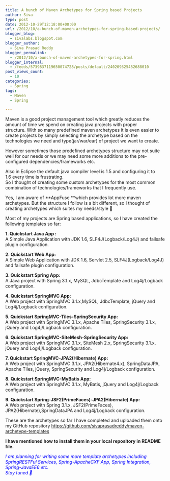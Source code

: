 ```yaml
---
title: A bunch of Maven Archetypes for Spring based Projects
author: Siva
type: post
date: 2012-10-29T12:18:00+00:00
url: /2012/10/a-bunch-of-maven-archetypes-for-spring-based-projects/
blogger_blog:
  - sivalabs.blogspot.com
blogger_author:
  - Siva Prasad Reddy
blogger_permalink:
  - /2012/10/a-bunch-of-maven-archetypes-for-spring.html
blogger_internal:
  - /feeds/5739837119650074728/posts/default/240209325452688010
post_views_count:
  - 10
categories:
  - Spring
tags:
  - Maven
  - Spring

---
```

Maven is a good project management tool which&nbsp;greatly&nbsp;reduces the amount of time we spend on creating java projects with proper structure.&nbsp;With so many&nbsp;predefined&nbsp;maven archetypes it is even easier to create projects by simply selecting the archetype based on the technologies we need and type(jar/war/ear) of project we want to create.

However sometimes those predefined archetypes structure may not suite well for our needs or we may need some more additions to the pre-configured dependencies/frameworks etc.

Also in Eclipse the default java compiler level is 1.5 and configuring it to 1.6&nbsp;every time&nbsp;is frustrating.  
So I thought of creating some custom archetypes for the most common combination of technologies/frameworks that I frequently use.

Yes, I am aware of **AppFuse **which provides lot more maven archetypes. But the structure I follow is a bit different, so I thought of creating archetypes which suites my needs/style 🙂

Most of my projects are Spring based applications, so I have created the following templates so far:

**1. Quickstart Java App :&nbsp;**  
A Simple Java Application with JDK 1.6, SLF4J(Logback/Log4J) and failsafe plugin configuration.

**2. Quickstart Web App:**  
A Simple Web Application with JDK 1.6, Servlet 2.5, SLF4J(Logback/Log4J) and failsafe plugin configuration.

**3. Quickstart Spring App:&nbsp;**  
A Java project with Spring 3.1.x, MySQL, JdbcTemplate and Log4j/Logback configuration.

**4. Quickstart SpringMVC App:&nbsp;**  
A Web project with SpringMVC 3.1.x,MySQL, JdbcTemplate, jQuery and Log4j/Logback configuration.

**5. Quickstart SpringMVC-Tiles-SpringSecurity App:&nbsp;**  
A Web project with SpringMVC 3.1.x, Apache Tiles, SpringSecurity 3.1.x, jQuery and Log4j/Logback configuration.

**6. Quickstart SpringMVC-SiteMesh-SpringSecurity App:&nbsp;**  
A Web project with SpringMVC 3.1.x, SiteMesh 2.x, SpringSecurity 3.1.x, jQuery and Log4j/Logback configuration.

**7. Quickstart SpringMVC-JPA2(Hibernate) App:**  
A Web project with SpringMVC 3.1.x, JPA2(Hibernate4.x), SpringDataJPA, Apache Tiles, jQuery, SpringSecurity and Log4j/Logback configuration.

**8. Quickstart SpringMVC-MyBatis App:**  
A Web project with SpringMVC 3.1.x, MyBatis, jQuery and Log4j/Logback configuration.

**9. Quickstart Spring-JSF2(PrimeFaces)-JPA2(Hibernate) App:**  
A Web project with Spring 3.1.x, JSF2(PrimeFaces), JPA2(Hibernate),SpringDataJPA and Log4j/Logback configuration.

These are the archetypes so far I have completed and uploaded them onto my GitHub repository <https://github.com/sivaprasadreddy/maven-archetype-templates>

**I have mentioned how to install them in your local repository in README file.**

_<span style="color: blue;">I am planning for writing some more template archetypes including SpringRESTFul Services, Spring-ApacheCXF App, Spring Integration, Spring-JavaEE6 etc.</span>_  
_<span style="color: blue;">Stay tuned 🙂</span>_
